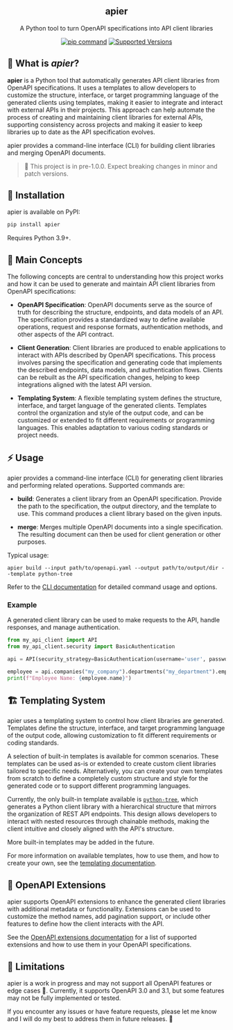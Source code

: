 <h2 align="center"><b>apier</b></h3>

<p align="center">A Python tool to turn OpenAPI specifications into API client libraries</p>

<p align="center">
  <a href="https://pypi.org/project/apier"><img src="https://img.shields.io/badge/pip_install-apier-orange" alt="pip command"></a>
  <a href="https://pypi.org/project/apier"><img src="https://img.shields.io/pypi/pyversions/apier.svg?logo=python" alt="Supported Versions"></a>
</p>

## 🧐 What is _apier_?

**apier** is a Python tool that automatically generates API client libraries from OpenAPI specifications. It uses a templates to allow developers to customize the structure, interface, or target programming language of the generated clients using templates, making it easier to integrate and interact with external APIs in their projects. This approach can help automate the process of creating and maintaining client libraries for external APIs, supporting consistency across projects and making it easier to keep libraries up to date as the API specification evolves.

apier provides a command-line interface (CLI) for building client libraries and merging OpenAPI documents.

> 🐣 This project is in pre-1.0.0. Expect breaking changes in minor and patch versions.

## 🐍 Installation

apier is available on PyPI:

```bash
pip install apier
```

Requires Python 3.9+.

## 🧠 Main Concepts

The following concepts are central to understanding how this project works and how it can be used to generate and maintain API client libraries from OpenAPI specifications:

- **OpenAPI Specification**: OpenAPI documents serve as the source of truth for describing the structure, endpoints, and data models of an API. The specification provides a standardized way to define available operations, request and response formats, authentication methods, and other aspects of the API contract.

- **Client Generation**: Client libraries are produced to enable applications to interact with APIs described by OpenAPI specifications. This process involves parsing the specification and generating code that implements the described endpoints, data models, and authentication flows. Clients can be rebuilt as the API specification changes, helping to keep integrations aligned with the latest API version.

- **Templating System**: A flexible templating system defines the structure, interface, and target language of the generated clients. Templates control the organization and style of the output code, and can be customized or extended to fit different requirements or programming languages. This enables adaptation to various coding standards or project needs.

## ⚡ Usage

apier provides a command-line interface (CLI) for generating client libraries and performing related operations. Supported commands are:

- **build**: Generates a client library from an OpenAPI specification. Provide the path to the specification, the output directory, and the template to use. This command produces a client library based on the given inputs.

- **merge**: Merges multiple OpenAPI documents into a single specification. The resulting document can then be used for client generation or other purposes.

Typical usage:

```
apier build --input path/to/openapi.yaml --output path/to/output/dir --template python-tree
```

Refer to the [CLI documentation](docs/cli/README.md) for detailed command usage and options.

### Example

A generated client library can be used to make requests to the API, handle responses, and manage authentication.

```python
from my_api_client import API
from my_api_client.security import BasicAuthentication

api = API(security_strategy=BasicAuthentication(username='user', password='pass'))

employee = api.companies("my_company").departments("my_department").employees(123).get()
print(f"Employee Name: {employee.name}")
```

## 🏗️ Templating System

apier uses a templating system to control how client libraries are generated. Templates define the structure, interface, and target programming language of the output code, allowing customization to fit different requirements or coding standards.

A selection of built-in templates is available for common scenarios. These templates can be used as-is or extended to create custom client libraries tailored to specific needs. Alternatively, you can create your own templates from scratch to define a completely custom structure and style for the generated code or to support different programming languages.

Currently, the only built-in template available is [`python-tree`](docs/templates/python_tree.md), which generates a Python client library with a hierarchical structure that mirrors the organization of REST API endpoints. This design allows developers to interact with nested resources through chainable methods, making the client intuitive and closely aligned with the API's structure.

More built-in templates may be added in the future.

For more information on available templates, how to use them, and how to create your own, see the [templating documentation](docs/templates/README.md).

## 🧩 OpenAPI Extensions
apier supports OpenAPI extensions to enhance the generated client libraries with additional metadata or functionality. Extensions can be used to customize the method names, add pagination support, or include other features to define how the client interacts with the API.

See the [OpenAPI extensions documentation](docs/extensions/README.md) for a list of supported extensions and how to use them in your OpenAPI specifications.

## 🚧️ Limitations

apier is a work in progress and may not support all OpenAPI features or edge cases 🦄. Currently, it supports OpenAPI 3.0 and 3.1, but some features may not be fully implemented or tested.

If you encounter any issues or have feature requests, please let me know and I will do my best to address them in future releases. 🙏
